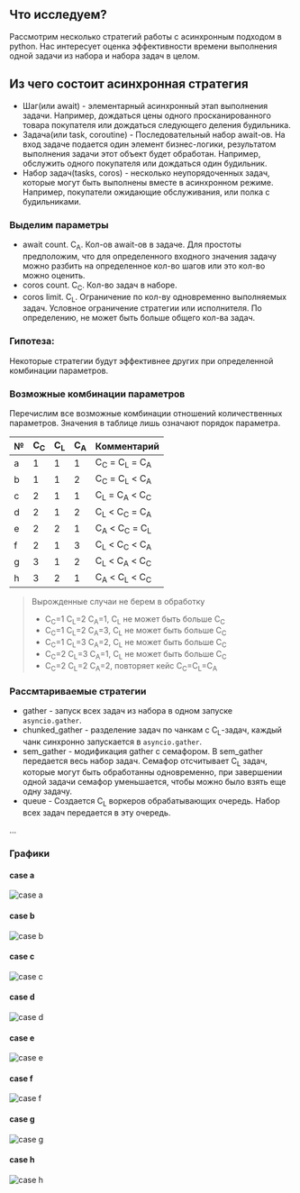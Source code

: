## Что исследуем?
Рассмотрим несколько стратегий работы с асинхронным подходом в python. Нас интересует оценка эффективности времени выполнения одной задачи из набора и набора задач в целом.

## Из чего состоит асинхронная стратегия
* Шаг(или await) - элементарный асинхронный этап выполнения задачи. Например, дождаться цены одного просканированного товара покупателя или дождаться следующего деления будильника.
* Задача(или task, coroutine) - Последовательный набор await-ов. На вход задаче подается один элемент бизнес-логики, результатом выполнения задачи этот объект будет обработан. Например, обслужить одного покупателя или дождаться один будильник. 
* Набор задач(tasks, coros) - несколько неупорядоченных задач, которые могут быть выполнены вместе в асинхронном режиме. Например, покупатели ожидающие обслуживания, или полка с будильниками.

### Выделим параметры
* await count. C<sub>A</sub>. Кол-ов await-ов в задаче. Для простоты предположим, что для определенного входного значения задачу можно разбить на определенное кол-во шагов или это кол-во можно оценить. 
* coros count. C<sub>C</sub>. Кол-во задач в наборе. 
* coros limit. C<sub>L</sub>. Ограничение по кол-ву одновременно выполняемых задач. Условное ограничение стратегии или исполнителя. По определению, не может быть больше общего кол-ва задач. 

### Гипотеза:
Некоторые стратегии будут эффективнее других при определенной комбинации параметров. 

### Возможные комбинации параметров
Перечислим все возможные комбинации отношений количественных параметров. Значения в таблице лишь означают порядок параметра.

| № | C<sub>C</sub> | C<sub>L</sub> | C<sub>A</sub> | Комментарий  |
|---|----|----|----|--------------|
| a |  1 |  1 |  1 | C<sub>C</sub> = C<sub>L</sub> = C<sub>A</sub> |
| b |  1 |  1 |  2 | C<sub>C</sub> = C<sub>L</sub> < C<sub>A</sub> |
| c |  2 |  1 |  1 | C<sub>L</sub> = C<sub>A</sub> < C<sub>C</sub> |
| d |  2 |  1 |  2 | C<sub>L</sub> < C<sub>C</sub> = C<sub>A</sub> |
| e |  2 |  2 |  1 | C<sub>A</sub> < C<sub>C</sub> = C<sub>L</sub> |
| f |  2 |  1 |  3 | C<sub>L</sub> < C<sub>C</sub> < C<sub>A</sub> |
| g |  3 |  1 |  2 | C<sub>L</sub> < C<sub>A</sub> < C<sub>C</sub> |
| h |  3 |  2 |  1 | C<sub>A</sub> < C<sub>L</sub> < C<sub>C</sub> |

> Вырожденные случаи не берем в обработку
> * C<sub>C</sub>=1 C<sub>L</sub>=2 C<sub>A</sub>=1, C<sub>L</sub> не может быть больше C<sub>C</sub>
> * C<sub>C</sub>=1 C<sub>L</sub>=2 C<sub>A</sub>=3, C<sub>L</sub> не может быть больше C<sub>C</sub>
> * C<sub>C</sub>=1 C<sub>L</sub>=3 C<sub>A</sub>=2, C<sub>L</sub> не может быть больше C<sub>C</sub>
> * C<sub>C</sub>=2 C<sub>L</sub>=3 C<sub>A</sub>=1, C<sub>L</sub> не может быть больше C<sub>C</sub>
> * C<sub>C</sub>=2 C<sub>L</sub>=2 C<sub>A</sub>=2, повторяет кейс C<sub>C</sub>=C<sub>L</sub>=C<sub>A</sub>

### Рассмтариваемые стратегии
* gather - запуск всех задач из набора в одном запуске `asyncio.gather`.
* chunked_gather - разделение задач по чанкам с C<sub>L</sub>-задач, каждый чанк синхронно запускается в `asyncio.gather`.
* sem_gather - модификация gather с семафором. В sem_gather передается весь набор задач. Семафор отсчитывает C<sub>L</sub> задач, которые могут быть обработанны одновременно, при завершении одной задачи семафор уменьшается, чтобы можно было взять еще одну задачу. 
* queue - Создается C<sub>L</sub> воркеров обрабатывающих очередь. Набор всех задач передается в эту очередь.

...

### Графики
#### case a
![case a](./random_/plots/composite_plots/7-7-7.png)

#### case b
![case b](./random_/plots/composite_plots/7-7-19.png)

#### case c
![case c](./random_/plots/composite_plots/19-7-7.png)

#### case d
![case d](./random_/plots/composite_plots/19-7-19.png)

#### case e
![case e](./random_/plots/composite_plots/19-19-7.png)

#### case f
![case f](./random_/plots/composite_plots/19-7-51.png)

#### case g
![case g](./random_/plots/composite_plots/51-7-19.png)

#### case h
![case h](./random_/plots/composite_plots/51-19-7.png)
